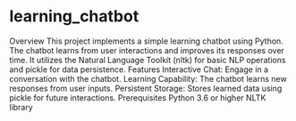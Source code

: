 # learning_chatbot
Overview
This project implements a simple learning chatbot using Python. The chatbot learns from user interactions and improves its responses over time. It utilizes the Natural Language Toolkit (nltk) for basic NLP operations and pickle for data persistence.
Features
Interactive Chat: Engage in a conversation with the chatbot.
Learning Capability: The chatbot learns new responses from user inputs.
Persistent Storage: Stores learned data using pickle for future interactions.
Prerequisites
Python 3.6 or higher
NLTK library
